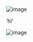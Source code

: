 
![image](https://github.com/user-attachments/assets/a542f0f3-6a4c-4eb8-aab4-148e5430042f)

‘hi‘

![image](https://github.com/user-attachments/assets/9d54ae7d-8fa7-4c06-9f8b-96ae30187691)






























